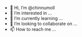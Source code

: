 - 👋 Hi, I’m @chinnumoll
- 👀 I’m interested in ...
- 🌱 I’m currently learning ...
- 💞️ I’m looking to collaborate on ...
- 📫 How to reach me ...

<!---
chinnumoll/chinnumoll is a ✨ special ✨ repository because its `README.md` (this file) appears on your GitHub profile.
You can click the Preview link to take a look at your changes.
--->
